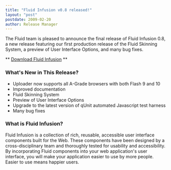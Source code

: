 ```yaml
---
title: "Fluid Infusion v0.8 released!"
layout: "post"
postdate: 2009-02-20
author: Release Manager
---
```

The Fluid team is pleased to announce the final release of Fluid Infusion 0.8, a new release featuring our first production release of the Fluid Skinning System, a preview of User Interface Options, and many bug fixes.

** [Download Fluid Infusion](https://github.com/fluid-project/infusion) **

<h3>What's New in This Release?</h3>
<ul>
	<li>Uploader now supports all A-Grade browsers with both Flash 9 and 10</li>
	<li>Improved documentation</li>
	<li>Fluid Skinning System</li>
	<li>Preview of User Interface Options</li>
	<li>Upgrade to the latest version of qUnit automated Javascript test harness</li>
	<li>Many bug fixes</li>

</ul>
<h3>What is Fluid Infusion?</h3>
<p>Fluid Infusion is a collection of rich, reusable, accessible user interface components built for the Web. These components have been designed by a cross-disciplinary team and thoroughly tested for usability and accessibility. By incorporating Fluid components into your web application's user interface, you will make your application easier to use by more people. Easier to use means happier users.</p>